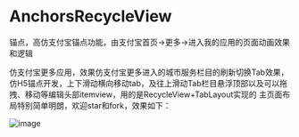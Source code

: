 # AnchorsRecycleView
锚点，高仿支付宝锚点功能，由支付宝首页->更多->进入我的应用的页面动画效果和逻辑


仿支付宝更多应用，效果仿支付宝更多进入的城市服务栏目的刷新切换Tab效果，仿H5锚点开发，上下滑动横向移动tab，及往上滑动Tab栏目悬浮顶部以及可以拖拽、移动等编辑头部itemview，用的是RecycleView+TabLayout实现的
主页面布局特别简单明朗，欢迎star和fork，效果如下：


![image](https://github.com/xuancao/AnchorsRecycleView/blob/master/anchorsRecycle.gif )
